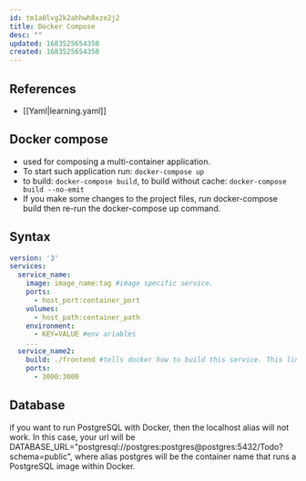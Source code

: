```yaml
---
id: tm1a0lvg2k2ahhwh8xze2j2
title: Docker Compose
desc: ""
updated: 1683525654350
created: 1683525654350
---
```


## References

- [[Yaml|learning.yaml]]

## Docker compose

- used for composing a multi-container application.
- To start such application run: `docker-compose up`
- to build: `docker-compose build`, to build without cache: `docker-compose build --no-emit`
- If you make some changes to the project files, run docker-compose build then re-run the docker-compose up command.

## Syntax

```yml
version: '3'
services:
  service_name:
    image: image_name:tag #image specific service.
    ports:
      - host_port:container_port
    volumes:
      - host_path:container_path
    environment:
      - KEY=VALUE #env ariables
    ...
  service_name2:
    build: ./frontend #tells docker how to build this service. This links to Dockerfile of this service
    ports:
      - 3000:3000
```

## Database

if you want to run PostgreSQL with Docker, then the localhost alias will not work. In this case, your url will be DATABASE_URL="postgresql://postgres:postgres@postgres:5432/Todo?schema=public", where alias postgres will be the container name that runs a PostgreSQL image within Docker.
